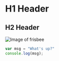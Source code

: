 # H1 Header
## H2 Header

![Image of frisbee](https://upload.wikimedia.org/wikipedia/commons/thumb/f/fa/Frisbee_090719.jpg/300px-Frisbee_090719.jpg)

``` javascript
var msg = "What's up?"
console.log(msg);
```

